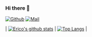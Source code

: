 ### Hi there 👋

<!--
**EricoDeMecha/EricoDeMecha** is a ✨ _special_ ✨ repository because its `README.md` (this file) appears on your GitHub profile.

Here are some ideas to get you started:

- 🔭 I’m currently working on ...
- 🌱 I’m currently learning ...
- 👯 I’m looking to collaborate on ...
- 🤔 I’m looking for help with ...
- 💬 Ask me about ...
- 📫 How to reach me: ...
- 😄 Pronouns: ...
- ⚡ Fun fact: ...
-->

[![Github](https://img.shields.io/github/followers/EricoDeMecha?label=Follow&style=social)](https://github.com/EricoDeMecha)
[![Mail](https://img.shields.io/badge/-EricoDeMecha-gray?style=flat-square&logo=gmail&logoColor=red&link=)](mailto:techcider4134@gmail.com)


| [![Erico's github stats](https://github-readme-stats.vercel.app/api?username=EricoDeMecha&show_icons=true&count_private=true&theme=tokyonight)](https://github.com/anuraghazra/github-readme-stats) | [![Top Langs](https://github-readme-stats.vercel.app/api/top-langs/?username=EricoDeMecha&langs_count=6&layout=compact)](https://github.com/anuraghazra/github-readme-stats) |

